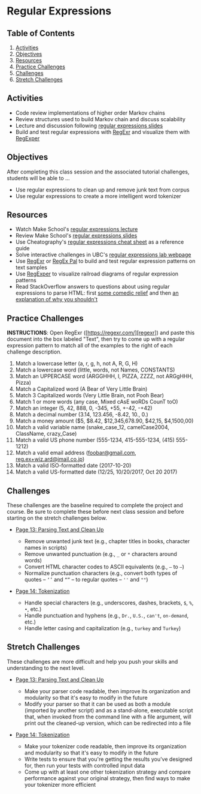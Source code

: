# Regular Expressions

## Table of Contents <!-- omit in toc -->

1. [Activities](#activities)
1. [Objectives](#objectives)
1. [Resources](#resources)
1. [Practice Challenges](#practice-challenges)
1. [Challenges](#challenges)
1. [Stretch Challenges](#stretch-challenges)

## Activities

- Code review implementations of higher order Markov chains
- Review structures used to build Markov chain and discuss scalability
- Lecture and discussion following [regular expressions slides]
- Build and test regular expressions with [RegExr] and visualize them with [RegExper]

## Objectives

After completing this class session and the associated tutorial challenges, students will be able to ...

- Use regular expressions to clean up and remove junk text from corpus
- Use regular expressions to create a more intelligent word tokenizer

## Resources

- Watch Make School's [regular expressions lecture]
- Review Make School's [regular expressions slides]
- Use Cheatography's [regular expressions cheat sheet] as a reference guide
- Solve interactive challenges in UBC's [regular expressions lab webpage][ubc regex lab]
- Use [RegExr] or [RegEx Pal] to build and test regular expression patterns on text samples
- Use [RegExper] to visualize railroad diagrams of regular expression patterns
- Read StackOverflow answers to questions about using regular expressions to parse HTML: first [some comedic relief][so match html tags] and then [an explanation of why you shouldn't][so why not html]

## Practice Challenges

**INSTRUCTIONS**: Open RegExr ([https://regexr.com/][regexr]) and paste this document into the box labeled "Text", then try to come up with a regular expression pattern to match all of the examples to the right of each challenge description.

1. Match a lowercase letter (a, r, g, h, not A, R, G, H)
2. Match a lowercase word (little, words, not Names, CONSTANTS)
3. Match an UPPERCASE word (ARGGHHH, I, PIZZA, ZZZZ, not ARGgHHH, Pizza)
4. Match a Capitalized word (A Bear of Very Little Brain)
5. Match 3 Capitalized words (Very Little Brain, not Pooh Bear)
6. Match 1 or more words (any case, Mixed cAsE woRDs CounT toO)
7. Match an integer (5, 42, 888, 0, -345, +55, +-42, -+42)
8. Match a decimal number (3.14, 123.456, -8.42, 10., 0.)
9. Match a money amount ($5, $8.42, $12,345,678.90, $42,15, $4,1500,00)
10. Match a valid variable name (snake_case_12, camelCase2004, ClassName, crazy_Case)
11. Match a valid US phone number (555-1234, 415-555-1234, (415) 555-1212)
12. Match a valid email address (foobar@gmail.com, reg.ex+wiz.ard@jmail.co.jp)
13. Match a valid ISO-formatted date (2017-10-20)
14. Match a valid US-formatted date (12/25, 10/20/2017, Oct 20 2017)

## Challenges

These challenges are the baseline required to complete the project and course. Be sure to complete these before next class session and before starting on the stretch challenges below.

- [Page 13: Parsing Text and Clean Up]

  - Remove unwanted junk text (e.g., chapter titles in books, character names in scripts)
  - Remove unwanted punctuation (e.g., `_` or `*` characters around words)
  - Convert HTML character codes to ASCII equivalents (e.g., `—` to `—`)
  - Normalize punctuation characters (e.g., convert both types of quotes – `‘’` and `“”` – to regular quotes – `''` and `""`)

- [Page 14: Tokenization][page 13: parsing text and clean up]

  - Handle special characters (e.g., underscores, dashes, brackets, `$`, `%`, `•`, etc.)
  - Handle punctuation and hyphens (e.g., `Dr.`, `U.S.`, `can't`, `on-demand`, etc.)
  - Handle letter casing and capitalization (e.g., `turkey` and `Turkey`)

## Stretch Challenges

These challenges are more difficult and help you push your skills and understanding to the next level.

- [Page 13: Parsing Text and Clean Up]

  - Make your parser code readable, then improve its organization and modularity so that it's easy to modify in the future
  - Modify your parser so that it can be used as both a module (imported by another script) and as a stand-alone, executable script that, when invoked from the command line with a file argument, will print out the cleaned-up version, which can be redirected into a file

- [Page 14: Tokenization][page 13: parsing text and clean up]

  - Make your tokenizer code readable, then improve its organization and modularity so that it's easy to modify in the future
  - Write tests to ensure that you're getting the results you've designed for, then run your tests with controlled input data
  - Come up with at least one other tokenization strategy and compare performance against your original strategy, then find ways to make your tokenizer more efficient

[page 13: parsing text and clean up]: https://bit.ly/tutorial-tweet-generator
[page 14: tokenization]: https://bit.ly/tutorial-tweet-generator
[regex pal]: https://www.regexpal.com/
[regexper]: https://regexper.com/
[regexr]: https://regexr.com/
[regular expressions cheat sheet]: https://www.cheatography.com/davechild/cheat-sheets/regular-expressions/
[regular expressions lecture]: https://www.youtube.com/watch?v=roUtBDH3Obc
[regular expressions slides]: https://github.com/tech-at-du/ACS-1120-Intro-Data-Structures/blob/master/Slides/RegularExpressions.pdf
[so match html tags]: http://stackoverflow.com/questions/1732348/regex-match-open-tags-except-xhtml-self-contained-tags
[so why not html]: http://stackoverflow.com/questions/590747/using-regular-expressions-to-parse-html-why-not
[ubc regex lab]: http://www.ugrad.cs.ubc.ca/~cs121/2015W1/Labs/Lab8/lab8.html
